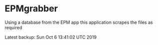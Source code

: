 # EPMgrabber
Using a database from the EPM app this application scrapes the files as required


Latest backup: Sun Oct 6 13:41:02 UTC 2019
